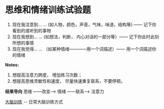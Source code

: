 # 思维和情绪训练试验题

1. 现在我注意到... ... (如人物，颜色，声音，气味，味道，结构等) —— 记下你看到的或听到的事物
2. 现在我想到... ... (如想法，判断， 内心对话的一部分等）—— 记下你此时此刻所想的事情
3. 现在我觉得... ... （如某种情绪————用一个词描述）—— 用一个词描述你的情绪

**Notes:**
1. 想提高注意力跨度， 增加练习次数；
1. 想提高思维灵敏性和速度， 尽量快速重复联系，不要停顿。

**结果导向**
思维 ——改变——> 情绪 ——联系——> 注意力 

[大脑训练](work/docs/BrainTrain.md) -- 日常大脑训练方式
